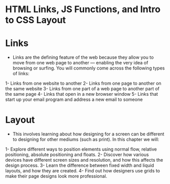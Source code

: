 # HTML Links, JS Functions, and Intro to CSS Layout


# Links 

* Links are the defining feature of the web
because they allow you to move from
one web page to another — enabling the
very idea of browsing or surfing.
You will commonly come across the following types of links:

1- Links from one website to another
2- Links from one page to another on the same website
3- Links from one part of a web page to another part of the
same page
4- Links that open in a new browser window
5- Links that start up your email program and address a new
email to someone

# Layout

* This involves learning about how designing for a screen can be
different to designing for other mediums (such as print). In this
chapter we will:


1- Explore different ways to position elements using normal
flow, relative positioning, absolute positioning and floats.
2- Discover how various devices have different screen sizes
and resolution, and how this affects the design process.
3- Learn the difference between fixed width and liquid layouts,
and how they are created.
4- Find out how designers use grids to make their page
designs look more professional.